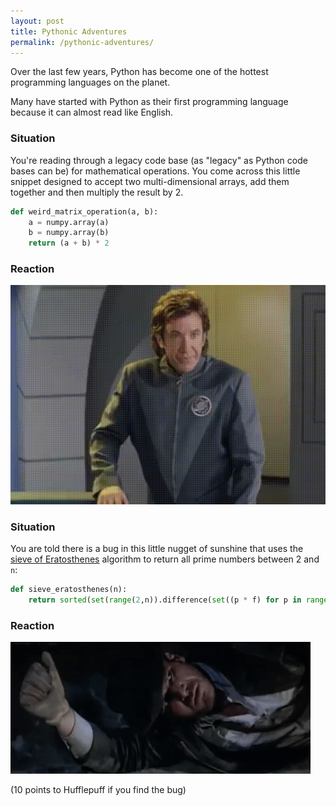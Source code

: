 ```yaml
---
layout: post
title: Pythonic Adventures
permalink: /pythonic-adventures/
---
```


Over the last few years, Python has become one of the hottest programming languages on the planet. 

Many have started with Python as their first programming language because it can almost read like English.

### Situation

You're reading through a legacy code base (as "legacy" as Python code bases can be) for mathematical operations. You come across this little snippet designed to accept two multi-dimensional arrays, add them together and then multiply the result by 2.

```python
def weird_matrix_operation(a, b):
    a = numpy.array(a)
    b = numpy.array(b)
    return (a + b) * 2
```

### Reaction

![alt text](/images/too-easy.gif)

### Situation

You are told there is a bug in this little nugget of sunshine that uses the [sieve of Eratosthenes](https://en.wikipedia.org/wiki/Sieve_of_Eratosthenes) algorithm to return all prime numbers between 2 and `n`:

```python
def sieve_eratosthenes(n):
    return sorted(set(range(2,n)).difference(set((p * f) for p in range(2,int(n**0.5) + 2) for f in range(2,(n/p)+1))))
```

### Reaction

![alt text](/images/snakes.gif)

(10 points to Hufflepuff if you find the bug)


